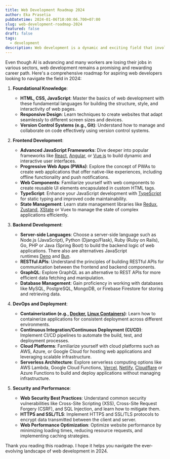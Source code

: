 ```yaml
---
title: Web Development Roadmap 2024
author: Eka Prasetia
pubDatetime: 2024-01-06T10:00:06.700+07:00
slug: web-development-roadmap-2024
featured: false
draft: false
tags:
  - development
description: Web development is a dynamic and exciting field that involves creating websites and web applications for various purposes.
---
```


Even though AI is advancing and many workers are losing their jobs in various sectors, web development remains a promising and rewarding career path. Here's a comprehensive roadmap for aspiring web developers looking to navigate the field in 2024:

1. **Foundational Knowledge**:

   - **HTML, CSS, JavaScript**: Master the basics of web development with these fundamental languages for building the structure, style, and interactivity of web pages.
   - **Responsive Design**: Learn techniques to create websites that adapt seamlessly to different screen sizes and devices.
   - **Version Control Systems (e.g., Git)**: Understand how to manage and collaborate on code effectively using version control systems.

2. **Frontend Development**:

   - **Advanced JavaScript Frameworks**: Dive deeper into popular frameworks like [React](https://react.dev/), [Angular](https://angular.io/), or [Vue.js](https://vuejs.org/) to build dynamic and interactive user interfaces.
   - **Progressive Web Apps (PWAs)**: Explore the concept of PWAs to create web applications that offer native-like experiences, including offline functionality and push notifications.
   - **Web Components**: Familiarize yourself with web components to create reusable UI elements encapsulated in custom HTML tags.
   - **TypeScript**: Enhance your JavaScript development with [TypeScript](https://www.typescriptlang.org/) for static typing and improved code maintainability.
   - **State Management**: Learn state management libraries like [Redux](https://redux.js.org/), [Zustand](https://zustand-demo.pmnd.rs/), [XState](https://xstate.js.org/) or Vuex to manage the state of complex applications efficiently.

3. **Backend Development**:

   - **Server-side Languages**: Choose a server-side language such as Node.js (JavaScript), Python (Django/Flask), Ruby (Ruby on Rails), Go, PHP or Java (Spring Boot) to build the backend logic of web applications. There also are alternatives JavaScript runtimes [Deno](https://deno.com/) and [Bun](https://bun.sh/).
   - **RESTful APIs**: Understand the principles of building RESTful APIs for communication between the frontend and backend components.
   - **GraphQL**: Explore GraphQL as an alternative to REST APIs for more efficient data fetching and manipulation.
   - **Database Management**: Gain proficiency in working with databases like MySQL, PostgreSQL, MongoDB, or Firebase Firestore for storing and retrieving data.

4. **DevOps and Deployment**:

   - **Containerization (e.g., [Docker](https://www.docker.com/), [Linux Containers](https://linuxcontainers.org/))**: Learn how to containerize applications for consistent deployment across different environments.
   - **Continuous Integration/Continuous Deployment (CI/CD)**: Implement CI/CD pipelines to automate the build, test, and deployment processes.
   - **Cloud Platforms**: Familiarize yourself with cloud platforms such as AWS, Azure, or Google Cloud for hosting web applications and leveraging scalable infrastructure.
   - **Serverless Architecture**: Explore serverless computing options like AWS Lambda, Google Cloud Functions, [Vercel](https://vercel.com/), [Netlify](https://www.netlify.com/), [Cloudflare](https://developers.cloudflare.com/pages/functions/) or Azure Functions to build and deploy applications without managing infrastructure.

5. **Security and Performance**:
   - **Web Security Best Practices**: Understand common security vulnerabilities like Cross-Site Scripting (XSS), Cross-Site Request Forgery (CSRF), and SQL Injection, and learn how to mitigate them.
   - **HTTPS and SSL/TLS**: Implement HTTPS and SSL/TLS protocols to encrypt data transmitted between the client and server.
   - **Web Performance Optimization**: Optimize website performance by minimizing loading times, reducing resource requests, and implementing caching strategies.

Thank you reading this roadmap. I hope it helps you navigate the ever-evolving landscape of web development in 2024.
